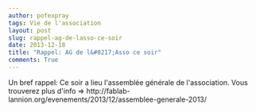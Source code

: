 ```yaml
---
author: pofexpray
tags: Vie de l'association
layout: post
slug: rappel-ag-de-lasso-ce-soir
date: 2013-12-18
title: "Rappel: AG de l&#8217;Asso ce soir"
comments: True
---
```

Un bref rappel: Ce soir a lieu l'assemblée générale de l'association. Vous
trouverez plus d'info =&gt; http://fablab-
lannion.org/evenements/2013/12/assemblee-generale-2013/


